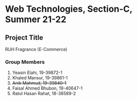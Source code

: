 # Web Technologies, Section-C, Summer 21-22

## Project Title
RUH Fragrance (E-Commerce)

### **Group Members**
1. Yeasin Elahi, 19-39872-1
2. Khaled Mansur, 19-39861-1
3. ~~Anik Mahmud, 19-39840-1~~
4. Faisal Ahmed Bhubon, 19-40647-1
5. Ratul Hasan Rahat, 18-38589-2
